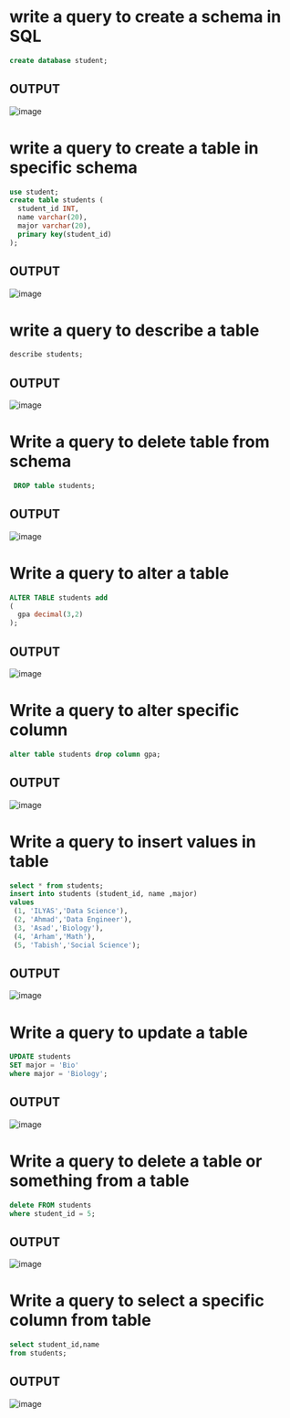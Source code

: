 # write a query to create a schema in SQL
```sql
create database student;
```
## OUTPUT
![image](https://user-images.githubusercontent.com/80588277/200487867-9fd0dbb3-4cf6-43bd-9342-c885a6774ae2.png)


# write a query to create a table in specific schema
```sql
use student;
create table students (
  student_id INT,
  name varchar(20),
  major varchar(20),
  primary key(student_id)
);
```
## OUTPUT
![image](https://user-images.githubusercontent.com/80588277/200491380-07cc94e5-8380-43dd-8650-7a362e5a5899.png)


# write a query to describe a table 
```sql
describe students;
```

## OUTPUT
![image](https://user-images.githubusercontent.com/80588277/200491457-5b8fdbec-18ac-4346-8d71-0566e74b1d04.png)


# Write a query to delete table from schema
```sql
 DROP table students;
```
## OUTPUT
![image](https://user-images.githubusercontent.com/80588277/200487867-9fd0dbb3-4cf6-43bd-9342-c885a6774ae2.png)


# Write a query to alter a table
```sql
ALTER TABLE students add
(
  gpa decimal(3,2)
);
```

## OUTPUT
![image](https://user-images.githubusercontent.com/80588277/200494732-cf29491f-0bfe-4628-bd79-c155a3c0311b.png)


# Write a query to alter specific column
```sql
alter table students drop column gpa;
```

## OUTPUT
![image](https://user-images.githubusercontent.com/80588277/200495275-73f6416f-08ab-466c-b9f3-ebb4a7f0cf15.png)


# Write a query to insert values in table
```sql
select * from students;
insert into students (student_id, name ,major)
values
 (1, 'ILYAS','Data Science'),
 (2, 'Ahmad','Data Engineer'),
 (3, 'Asad','Biology'),
 (4, 'Arham','Math'),
 (5, 'Tabish','Social Science');
 ```
 
 ## OUTPUT
 ![image](https://user-images.githubusercontent.com/80588277/200499037-11196496-b291-460e-b715-69522b55b675.png)


# Write a query to update a table
```sql
UPDATE students 
SET major = 'Bio'
where major = 'Biology';
```

## OUTPUT
![image](https://user-images.githubusercontent.com/80588277/200510553-cfbd00d3-c62f-4ee9-bb0a-572668ecf76e.png)

# Write a query to delete a table or something from a table
```sql
delete FROM students
where student_id = 5;
```

## OUTPUT
![image](https://user-images.githubusercontent.com/80588277/200513777-cdd58b62-5a67-40e1-a21c-09c86db759e2.png)



# Write a query to select a specific column from table
```sql
select student_id,name
from students;
```

## OUTPUT
![image](https://user-images.githubusercontent.com/80588277/200515392-058913e0-39c0-4838-b8ef-fe1a0bb63f1d.png)
